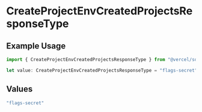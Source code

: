 # CreateProjectEnvCreatedProjectsResponseType

## Example Usage

```typescript
import { CreateProjectEnvCreatedProjectsResponseType } from "@vercel/sdk/models/createprojectenvop.js";

let value: CreateProjectEnvCreatedProjectsResponseType = "flags-secret";
```

## Values

```typescript
"flags-secret"
```